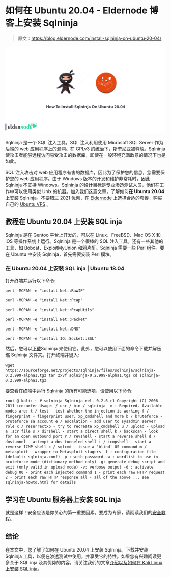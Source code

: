 # 如何在 Ubuntu 20.04 - Eldernode 博客上安装 Sqlninja

> 原文：<https://blog.eldernode.com/install-sqlninja-on-ubuntu-20-04/>

![How To Install Sqlninja On Ubuntu 20.04](img/1c3bd0651229dd426de2ec692c081158.png)

Sqlninja 是一个 SQL 注入工具。SQL 注入利用使用 Microsoft SQL Server 作为后端的 web 应用程序上的漏洞。在 GPLv3 的统治下，斯奎尼亚被释放。Sqlninja 使攻击者能够远程访问易受攻击的数据库，即使在一般环境充满敌意的情况下也是如此。

SQL 注入攻击对 web 应用程序有害的数据库，因此为了保护您的信息，您需要保护您的 web 应用程序。由于 Windows 版本的开发和维护非常耗时，因此 Sqlninja 不支持 Windows。Sqlninja 的设计目标是专业渗透测试人员，他们在工作中可以使用类似 Unix 的机器。加入我们这篇文章，了解如何**在 Ubuntu 20.04** 上安装 Sqlninja。不要错过 2021 优惠，在 [Eldernode](https://eldernode.com/) 上选择合适的套餐，购买自己的 [Ubuntu VPS](https://eldernode.com/ubuntu-vps/) 。

## **教程在 Ubuntu 20.04 上安装 SQL inja**

Sqlninja 是在 Gentoo 平台上开发的，可以在 Linux、FreeBSD、Mac OS X 和 iOS 等操作系统上运行。Sqlninja 是一个很棒的 SQL 注入工具。还有一些其他的工具，如 Bobcat、ExploitMyUnion 和鸦片酊。Sqlninja 需要一些 Perl 组件。要在 Ubuntu 中安装 Sqlninja，首先需要安装 Perl 模块。

### **在 Ubuntu 20.04 上安装 SQL inja | Ubuntu 18.04**

打开终端并运行以下命令:

```
perl -MCPAN -e "install Net::RawIP"
```

```
perl -MCPAN -e "install Net::Pcap"
```

```
perl -MCPAN -e "install Net::PcapUtils"
```

```
perl -MCPAN -e "install Net::Packet"
```

```
perl -MCPAN -e "install Net::DNS"
```

```
perl -MCPAN -e "install IO::Socket::SSL"
```

然后，您可以[下载](http://sqlninja.sourceforge.net/download.html)Sqlninja 来使用它。此外，您可以使用下面的命令下载并解压缩 Sqlninja 文件夹。打开终端并键入:

```
wget https://sourceforge.net/projects/sqlninja/files/sqlninja/sqlninja-0.2.999-alpha1.tgz tar zxvf sqlninja-0.2.999-alpha1.tgz cd sqlninja-0.2.999-alpha1.tgz
```

要查看在终端中运行 Sqlninja 的所有可能选项，请使用以下命令:

```
root @ kali: ~ # sqlninja Sqlninja rel. 0.2.6-r1 Copyright (C) 2006-2011 icesurfer Usage: / usr / bin / sqlninja -m : Required. Available modes are: t / test - test whether the injection is working f / fingerprint - fingerprint user, xp_cmdshell and more b / bruteforce - bruteforce sa account e / escalation - add user to sysadmin server role x / resurrectxp - try to recreate xp_cmdshell u / upload - upload a .scr file s / dirshell - start a direct shell k / backscan - look for an open outbound port r / revshell - start a reverse shell d / dnstunnel - attempt a dns tunneled shell i / icmpshell - start a reverse ICMP shell c / sqlcmd - issue a 'blind' OS command m / metasploit - wrapper to Metasploit stagers -f : configuration file (default: sqlninja.conf) -p : with password -w : wordlist to use in bruteforce mode (dictionary method only) -g: generate debug script and exit (only valid in upload mode) -v: verbose output -d : activate debug 00 - print each injected command 1 - print each raw HTTP request 2 - print each raw HTTP response all - all of the above ... see sqlninja-howto.html for details
```

## 学习在 Ubuntu 服务器上安装 SQL inja

就是这样！安全应该是你关心的第一重要因素。要成为专家，请阅读我们的[安全教程](https://blog.eldernode.com/tag/security/)。

## 结论

在本文中，您了解了如何在 Ubuntu 20.04 上安装 Sqlninja。下载并安装 Sqlninja 工具，以便在渗透测试中使用，并享受它的特性。如果您有兴趣阅读更多关于 SQL inja 及其优势的内容，请关注我们的文章[介绍以及如何在 Kali Linux 上安装 SQL inja](https://blog.eldernode.com/introducing-and-install-sqlninja-on-kali-linux/)。